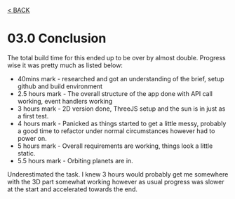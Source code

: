 [< BACK](../README.md)


# 03.0 Conclusion

The total build time for this ended up to be over by almost double.  Progress wise it was pretty much as listed below:

* 40mins mark - researched and got an understanding of the brief, setup github and build environment
* 2.5 hours mark - The overall structure of the app done with API call working, event handlers working
* 3 hours mark - 2D version done, ThreeJS setup and the sun is in just as a first test.
* 4 hours mark - Panicked as things started to get a little messy, probably a good time to refactor under normal circumstances however had to power on.
* 5 hours mark - Overall requirements are working, things look a little static.
* 5.5 hours mark - Orbiting planets are in.

Underestimated the task.  I knew 3 hours would probably get me somewhere with the 3D part somewhat working however as usual progress was slower at the start and accelerated towards the end.

